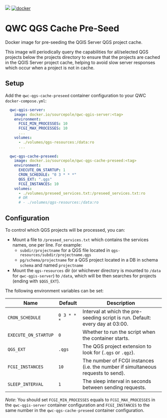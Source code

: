 [![](https://github.com/qwc-services/qwc-qgs-cache-preseed/workflows/build/badge.svg)](https://github.com/qwc-services/qwc-qgs-cache-preseed/actions)
[![docker](https://img.shields.io/docker/v/sourcepole/qwc-qgs-cache-preseed?label=Docker%20image&sort=semver)](https://hub.docker.com/r/sourcepole/qwc-qgs-cache-preseed)

QWC QGS Cache Pre-Seed
======================

Docker image for pre-seeding the QGIS Server QGS project cache.

This image will periodically query the capabilities for all/selected QGS projects below
the projects directory to ensure that the projects are cached in the QGIS Server
project cache, helping to avoid slow server responses which occur when a project
is not in cache.

Setup
-----

Add the `qwc-qgs-cache-preseed` container configuration to your QWC `docker-compose.yml`:
```yml
  qwc-qgis-server:
    image: docker.io/sourcepole/qwc-qgis-server:<tag>
    environment:
      FCGI_MIN_PROCESSES: 10
      FCGI_MAX_PROCESSES: 10
      ...
    volumes:
      - ./volumes/qgs-resources:/data:ro
      ...
      
  qwc-qgs-cache-preseed:
    image: docker.io/sourcepole/qwc-qgs-cache-preseed:<tag>
    environment:
      EXECUTE_ON_STARTUP: 1
      CRON_SCHEDULE: "0 3 * * *"
      QGS_EXT: ".qgs"
      FCGI_INSTANCES: 10
    volumes:
      - ./volumes/preseed_services.txt:/preseed_services.txt:ro
      # OR
      # - ./volumes/qgs-resources:/data:ro
```

Configuration
-------------

To control which QGS projects will be processed, you can:

- Mount a file to `/preseed_services.txt` which contains the services names, one per line. For example:
  -  `subdir/projectname` for a QGS file located in `qgs-resources/subdir/projectname.qgs`
  - `pg/schema/projectname` for a QGS project located in a DB in schema `schema` and named `projectname`
- Mount the `qgs-resources` dir (or whichever directory is mounted to `/data` for `qwc-qgis-server`) to `/data`, which will be then searches for projects (ending with `$QGS_EXT`).

The following environment variables can be set:

| Name                 | Default     | Description                                                                      |
|----------------------|-------------|----------------------------------------------------------------------------------|
| `CRON_SCHEDULE`      | `0 3 * * *` | Interval at which the pre-seeding script is run. Default: every day at 03:00.    |
| `EXECUTE_ON_STARTUP` | `0`         | Whether to run the script when the container starts.                             |
| `QGS_EXT`            | `.qgs`      | The QGS project extension to look for (`.qgs` or `.qgz`).                        |
| `FCGI_INSTANCES`     | `10`        | The number of FCGI instances (i.e. the number if simultaneous requests to send). |
| `SLEEP_INTERVAL`     | `1`         | The sleep interval in seconds between sending requests.                          |

*Note*: You should set `FCGI_MIN_PROCESSES` equals to `FCGI_MAX_PROCESSES` in the `qwc-qgis-server` container configuration
and `FCGI_INSTANCES` to the same number in the `qwc-qgs-cache-preseed` container configuration.
